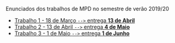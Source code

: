 Enunciados dos trabalhos de MPD no semestre de verão 2019/20

* [Trabalho 1 - 18 de Março `-->` entrega **13 de Abril**](trabalho1.md)
* [Trabalho 2 - 13 de Abril `-->` entrega **4 de Maio**](trabalho2.md)
* [Trabalho 3 - 1 de Maio `-->` entrega **1 de Junho**](trabalho3.md)
